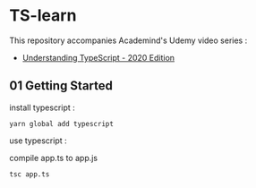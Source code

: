 # TS-learn

This repository accompanies Academind's Udemy video series :

- [Understanding TypeScript - 2020 Edition](https://www.udemy.com/course/understanding-typescript/)

## 01 Getting Started

install typescript :

```shell
yarn global add typescript
```

use typescript :

compile app.ts to app.js

```shell
tsc app.ts
```
